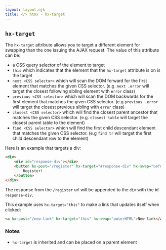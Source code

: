 ```yaml
---
layout: layout.njk
title: </> htmx - hx-target
---
```


## `hx-target`

The `hx-target` attribute allows you to target a different element for swapping than the one issuing the AJAX
request.  The value of this attribute can be:
 
 * a CSS query selector of the element to target
 * `this` which indicates that the element that the `hx-target` attribute is on is the target
 * `next <CSS selector>` which will scan the DOM forward for the first element that matches the given CSS selector. 
    (e.g. `next .error` will target the closest following sibling element with `error` class)
 * `previous <CSS selector>` which will scan the DOM backwards for the first element that matches the given CSS selector. 
    (e.g `previous .error` will target the closest previous sibling with `error` class)
 * `closest <CSS selector>` which will find the closest parent ancestor that matches the given CSS selector. 
    (e.g. `closest table` will target the closest parent table to the element)
 * `find <CSS selector>` which will find the first child descendant element that matches the given CSS selector.
    (e.g `find tr` will target the first child descendant row to the element)

Here is an example that targets a div:

```html
<div>
    <div id="response-div"></div>
    <button hx-post="/register" hx-target="#response-div" hx-swap="beforeend">
        Register!
    </button>
</div>
```

The response from the `/register` url will be appended to the `div` with the id `response-div`.

This example uses `hx-target="this"` to make a link that updates itself when clicked:
```html
<a hx-post="/new-link" hx-target="this" hx-swap="outerHTML">New link</a>
```

### Notes

* `hx-target` is inherited and can be placed on a parent element
